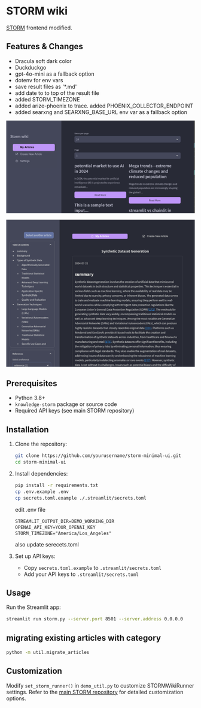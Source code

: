 
# STORM wiki

[STORM](https://github.com/stanford-oval/storm) frontend modified.

## Features & Changes

- Dracula soft dark color
- Duckduckgo
- gpt-4o-mini as a fallback option
- dotenv for env vars
- save result files as '*.md'
- add date to to top of the result file
- added STORM_TIMEZONE
- added arize-phoenix to trace. added PHOENIX_COLLECTOR_ENDPOINT
- added searxng and SEARXNG_BASE_URL env var as a fallback option

![storm](./assets/storm.png)

![storm-article](./assets/storm-article.png)

## Prerequisites

- Python 3.8+
- `knowledge-storm` package or source code
- Required API keys (see main STORM repository)

## Installation

1. Clone the repository:
   ```sh
   git clone https://github.com/yourusername/storm-minimal-ui.git
   cd storm-minimal-ui
   ```

2. Install dependencies:
   ```sh
   pip install -r requirements.txt
   cp .env.example .env
   cp secrets.toml.example ./.streamlit/secrets.toml
   ```

   edit .env file
   ```
   STREAMLIT_OUTPUT_DIR=DEMO_WORKING_DIR
   OPENAI_API_KEY=YOUR_OPENAI_KEY
   STORM_TIMEZONE="America/Los_Angeles"
   ```

   also update serecets.toml

3. Set up API keys:
   - Copy `secrets.toml.example` to `.streamlit/secrets.toml`
   - Add your API keys to `.streamlit/secrets.toml`

## Usage

Run the Streamlit app:
```sh
streamlit run storm.py --server.port 8501 --server.address 0.0.0.0

```

## migrating existing articles with category
```sh
python -m util.migrate_articles
```

## Customization

Modify `set_storm_runner()` in `demo_util.py` to customize STORMWikiRunner settings. Refer to the [main STORM repository](https://github.com/stanford-oval/storm) for detailed customization options.


